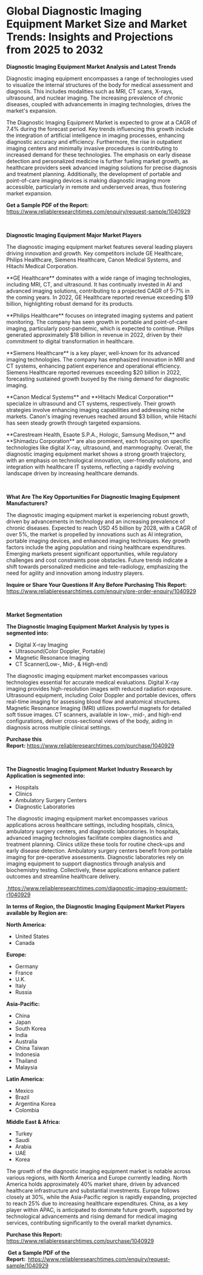 <p><h1>Global Diagnostic Imaging Equipment Market Size and Market Trends: Insights and Projections from 2025 to 2032</h1></p><p><strong>Diagnostic Imaging Equipment Market Analysis and Latest Trends</strong></p>
<p><p>Diagnostic imaging equipment encompasses a range of technologies used to visualize the internal structures of the body for medical assessment and diagnosis. This includes modalities such as MRI, CT scans, X-rays, ultrasound, and nuclear imaging. The increasing prevalence of chronic diseases, coupled with advancements in imaging technologies, drives the market's expansion. </p><p>The Diagnostic Imaging Equipment Market is expected to grow at a CAGR of 7.4% during the forecast period. Key trends influencing this growth include the integration of artificial intelligence in imaging processes, enhancing diagnostic accuracy and efficiency. Furthermore, the rise in outpatient imaging centers and minimally invasive procedures is contributing to increased demand for these technologies. The emphasis on early disease detection and personalized medicine is further fueling market growth, as healthcare providers seek advanced imaging solutions for precise diagnosis and treatment planning. Additionally, the development of portable and point-of-care imaging devices is making diagnostic imaging more accessible, particularly in remote and underserved areas, thus fostering market expansion.</p></p>
<p><strong>Get a Sample PDF of the Report:&nbsp;</strong> <a href="https://www.reliableresearchtimes.com/enquiry/request-sample/1040929?utm_campaign=3070&utm_medium=2&utm_source=Github&utm_content=ia&utm_term=13042025&utm_id=diagnostic-imaging-equipment">https://www.reliableresearchtimes.com/enquiry/request-sample/1040929</a></p>
<p>&nbsp;</p>
<p><strong>Diagnostic Imaging Equipment Major Market Players</strong></p>
<p><p>The diagnostic imaging equipment market features several leading players driving innovation and growth. Key competitors include GE Healthcare, Philips Healthcare, Siemens Healthcare, Canon Medical Systems, and Hitachi Medical Corporation.</p><p>**GE Healthcare** dominates with a wide range of imaging technologies, including MRI, CT, and ultrasound. It has continually invested in AI and advanced imaging solutions, contributing to a projected CAGR of 5-7% in the coming years. In 2022, GE Healthcare reported revenue exceeding $19 billion, highlighting robust demand for its products.</p><p>**Philips Healthcare** focuses on integrated imaging systems and patient monitoring. The company has seen growth in portable and point-of-care imaging, particularly post-pandemic, which is expected to continue. Philips generated approximately $18 billion in revenue in 2022, driven by their commitment to digital transformation in healthcare.</p><p>**Siemens Healthcare** is a key player, well-known for its advanced imaging technologies. The company has emphasized innovation in MRI and CT systems, enhancing patient experience and operational efficiency. Siemens Healthcare reported revenues exceeding $20 billion in 2022, forecasting sustained growth buoyed by the rising demand for diagnostic imaging.</p><p>**Canon Medical Systems** and **Hitachi Medical Corporation** specialize in ultrasound and CT systems, respectively. Their growth strategies involve enhancing imaging capabilities and addressing niche markets. Canon's imaging revenues reached around $3 billion, while Hitachi has seen steady growth through targeted expansions.</p><p>**Carestream Health, Esaote S.P.A., Hologic, Samsung Medison,** and **Shimadzu Corporation** are also prominent, each focusing on specific technologies like digital X-ray, ultrasound, and mammography. Overall, the diagnostic imaging equipment market shows a strong growth trajectory, with an emphasis on technological innovation, user-friendly solutions, and integration with healthcare IT systems, reflecting a rapidly evolving landscape driven by increasing healthcare demands.</p></p>
<p>&nbsp;</p>
<p><strong>What Are The Key Opportunities For Diagnostic Imaging Equipment Manufacturers?</strong></p>
<p><p>The diagnostic imaging equipment market is experiencing robust growth, driven by advancements in technology and an increasing prevalence of chronic diseases. Expected to reach USD 45 billion by 2028, with a CAGR of over 5%, the market is propelled by innovations such as AI integration, portable imaging devices, and enhanced imaging techniques. Key growth factors include the aging population and rising healthcare expenditures. Emerging markets present significant opportunities, while regulatory challenges and cost constraints pose obstacles. Future trends indicate a shift towards personalized medicine and tele-radiology, emphasizing the need for agility and innovation among industry players.</p></p>
<p><strong>Inquire or Share Your Questions If Any Before Purchasing This Report:</strong> <a href="https://www.reliableresearchtimes.com/enquiry/pre-order-enquiry/1040929?utm_campaign=3070&utm_medium=2&utm_source=Github&utm_content=ia&utm_term=13042025&utm_id=diagnostic-imaging-equipment">https://www.reliableresearchtimes.com/enquiry/pre-order-enquiry/1040929</a></p>
<p>&nbsp;</p>
<p><strong>Market Segmentation</strong></p>
<p><strong>The Diagnostic Imaging Equipment Market Analysis by types is segmented into:</strong></p>
<p><ul><li>Digital X-ray Imaging</li><li>Ultrasound(Color Doppler, Portable)</li><li>Magnetic Resonance Imaging</li><li>CT Scanner(Low-, Mid-, & High-end)</li></ul></p>
<p><p>The diagnostic imaging equipment market encompasses various technologies essential for accurate medical evaluations. Digital X-ray imaging provides high-resolution images with reduced radiation exposure. Ultrasound equipment, including Color Doppler and portable devices, offers real-time imaging for assessing blood flow and anatomical structures. Magnetic Resonance Imaging (MRI) utilizes powerful magnets for detailed soft tissue images. CT scanners, available in low-, mid-, and high-end configurations, deliver cross-sectional views of the body, aiding in diagnosis across multiple clinical settings.</p></p>
<p><strong>Purchase this Report:&nbsp;</strong><a href="https://www.reliableresearchtimes.com/purchase/1040929?utm_campaign=3070&utm_medium=2&utm_source=Github&utm_content=ia&utm_term=13042025&utm_id=diagnostic-imaging-equipment">https://www.reliableresearchtimes.com/purchase/1040929</a></p>
<p>&nbsp;</p>
<p><strong>The Diagnostic Imaging Equipment Market Industry Research by Application is segmented into:</strong></p>
<p><ul><li>Hospitals</li><li>Clinics</li><li>Ambulatory Surgery Centers</li><li>Diagnostic Laboratories</li></ul></p>
<p><p>The diagnostic imaging equipment market encompasses various applications across healthcare settings, including hospitals, clinics, ambulatory surgery centers, and diagnostic laboratories. In hospitals, advanced imaging technologies facilitate complex diagnostics and treatment planning. Clinics utilize these tools for routine check-ups and early disease detection. Ambulatory surgery centers benefit from portable imaging for pre-operative assessments. Diagnostic laboratories rely on imaging equipment to support diagnostics through analysis and biochemistry testing. Collectively, these applications enhance patient outcomes and streamline healthcare delivery.</p></p>
<p><a href="https://www.reliableresearchtimes.com/diagnostic-imaging-equipment-r1040929?utm_campaign=3070&utm_medium=2&utm_source=Github&utm_content=ia&utm_term=13042025&utm_id=diagnostic-imaging-equipment">&nbsp;https://www.reliableresearchtimes.com/diagnostic-imaging-equipment-r1040929</a></p>
<p><strong>In terms of Region, the Diagnostic Imaging Equipment Market Players available by Region are:</strong></p>
<p>
    <p> <strong> North America: </strong>
        <ul>
            <li>United States</li>
            <li>Canada</li>
        </ul>
        </p> 
    <p> <strong> Europe: </strong>
        <ul>
            <li>Germany</li>
            <li>France</li>
            <li>U.K.</li>
            <li>Italy</li>
            <li>Russia</li>
        </ul>
        </p> 
    <p> <strong> Asia-Pacific: </strong>
        <ul>
            <li>China</li>
            <li>Japan</li>
            <li>South Korea</li>
            <li>India</li>
            <li>Australia</li>
            <li>China Taiwan</li>
            <li>Indonesia</li>
            <li>Thailand</li>
            <li>Malaysia</li>
        </ul>
        </p> 
    <p> <strong> Latin America: </strong>
        <ul>
            <li>Mexico</li>
            <li>Brazil</li>
            <li>Argentina Korea</li>
            <li>Colombia</li>
        </ul>
        </p> 
    <p> <strong> Middle East & Africa: </strong>
        <ul>
            <li>Turkey</li>
            <li>Saudi</li>
            <li>Arabia</li>
            <li>UAE</li>
            <li>Korea</li>
        </ul>
    </p>
    </p>
<p><p>The growth of the diagnostic imaging equipment market is notable across various regions, with North America and Europe currently leading. North America holds approximately 40% market share, driven by advanced healthcare infrastructure and substantial investments. Europe follows closely at 30%, while the Asia-Pacific region is rapidly expanding, projected to reach 25% due to increasing healthcare expenditures. China, as a key player within APAC, is anticipated to dominate future growth, supported by technological advancements and rising demand for medical imaging services, contributing significantly to the overall market dynamics.</p></p>
<p><strong>Purchase this Report: </strong><a href="https://www.reliableresearchtimes.com/purchase/1040929?utm_campaign=3070&utm_medium=2&utm_source=Github&utm_content=ia&utm_term=13042025&utm_id=diagnostic-imaging-equipment">https://www.reliableresearchtimes.com/purchase/1040929</a></p>
<p>&nbsp;<strong>Get a Sample PDF of the Report:&nbsp;&nbsp;</strong><a href="https://www.reliableresearchtimes.com/enquiry/request-sample/1040929?utm_campaign=3070&utm_medium=2&utm_source=Github&utm_content=ia&utm_term=13042025&utm_id=diagnostic-imaging-equipment">https://www.reliableresearchtimes.com/enquiry/request-sample/1040929</a></p>
<p><strong></strong></p>
<p><p></p><p></p><p></p></p>